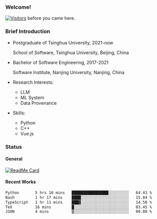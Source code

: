 ### Welcome!

[![Visitors](https://visitor-badge.laobi.icu/badge?page_id=HermitSun.HermitSun)]() before you came here.

### Brief Introduction

- Postgraduate of Tsinghua University, 2021-now
  
  School of Software, Tsinghua University, Beijing, China

- Bachelor of Software Engineering, 2017-2021
  
  Software Institute, Nanjing University, Nanjing, China

- Research Interests:
  - LLM
  - ML System
  - Data Provenance

- Skills:
  - Python
  - C++
  - Vue.js

### Status

#### General

[![ReadMe Card](https://github-readme-stats.hermitsun.vercel.app/api?username=HermitSun&count_private=true&show_icons=true)]()

#### Recent Works

<!--START_SECTION:waka-->

```txt
Python       5 hrs 16 mins   ████████████████░░░░░░░░░   64.43 %
Bash         1 hr 17 mins    ████░░░░░░░░░░░░░░░░░░░░░   15.84 %
TypeScript   1 hr 11 mins    ███▓░░░░░░░░░░░░░░░░░░░░░   14.50 %
TeX          16 mins         █░░░░░░░░░░░░░░░░░░░░░░░░   03.45 %
JSON         4 mins          ▒░░░░░░░░░░░░░░░░░░░░░░░░   00.88 %
```

<!--END_SECTION:waka-->

